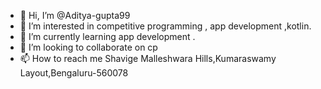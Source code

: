 - 👋 Hi, I’m @Aditya-gupta99
- 👀 I’m interested in competitive programming , app development ,kotlin.
- 🌱 I’m currently learning app development .
- 💞️ I’m looking to collaborate on cp
- 📫 How to reach me Shavige Malleshwara Hills,Kumaraswamy Layout,Bengaluru-560078

<!---
Aditya-gupta99/Aditya-gupta99 is a ✨ special ✨ repository because its `README.md` (this file) appears on your GitHub profile.
You can click the Preview link to take a look at your changes.
--->
